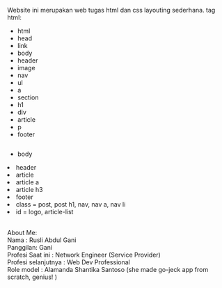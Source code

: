 Website ini merupakan web tugas html dan css layouting sederhana.
tag html:
<!DOCTYPE html>
<html>
<head>
<title>README.md</title>
</head>
<body>

* html
* head
* link
* body
* header
* image
* nav
* ul
* a
* section
* h1
* div
* article
* p
* footer

```tag css:
```
* body
<li>header</li>
<li>article</li>
<li>article a</li>
<li>article h3</li>
<li>footer</li>
<li>class = post, post h1, nav, nav a, nav li</li>
<li>id = logo, article-list</li>
<br>
<p>
About Me:
<br> 
Nama : Rusli Abdul Gani
<br>
Panggilan: Gani
<br>
Profesi Saat ini : Network Engineer (Service Provider)
<br>
Profesi selanjutnya : Web Dev Professional
<br>
Role model : Alamanda Shantika Santoso (she made go-jeck app from scratch, genius! )
</p>
</html>

